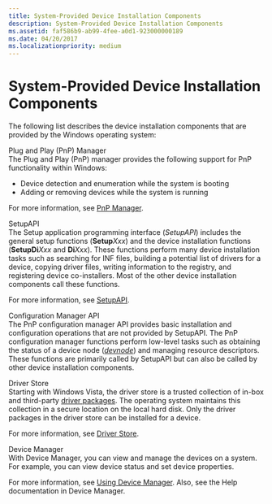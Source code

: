 ```yaml
---
title: System-Provided Device Installation Components
description: System-Provided Device Installation Components
ms.assetid: faf586b9-ab99-4fee-a0d1-923000000189
ms.date: 04/20/2017
ms.localizationpriority: medium
---
```


# System-Provided Device Installation Components


The following list describes the device installation components that are provided by the Windows operating system:

<a href="" id="plug-and-play--pnp--manager"></a>Plug and Play (PnP) Manager  
The Plug and Play (PnP) manager provides the following support for PnP functionality within Windows:

-   Device detection and enumeration while the system is booting
-   Adding or removing devices while the system is running

For more information, see [PnP Manager](pnp-manager.md).

<a href="" id="setupapi"></a>SetupAPI  
The Setup application programming interface (*SetupAPI*) includes the general setup functions (**Setup***Xxx*) and the device installation functions (**SetupDi***Xxx* and **Di***Xxx*). These functions perform many device installation tasks such as searching for INF files, building a potential list of drivers for a device, copying driver files, writing information to the registry, and registering device co-installers. Most of the other device installation components call these functions.

For more information, see [SetupAPI](setupapi.md).

<a href="" id="configuration-manager-api"></a>Configuration Manager API  
The PnP configuration manager API provides basic installation and configuration operations that are not provided by SetupAPI. The PnP configuration manager functions perform low-level tasks such as obtaining the status of a device node ([*devnode*](https://msdn.microsoft.com/library/windows/hardware/ff556277#wdkgloss-devnode)) and managing resource descriptors. These functions are primarily called by SetupAPI but can also be called by other device installation components.

<a href="" id="driver-store"></a>Driver Store  
Starting with Windows Vista, the driver store is a trusted collection of in-box and third-party [driver packages](driver-packages.md). The operating system maintains this collection in a secure location on the local hard disk. Only the driver packages in the driver store can be installed for a device.

For more information, see [Driver Store](driver-store.md).

<a href="" id="device-manager"></a>Device Manager  
With Device Manager, you can view and manage the devices on a system. For example, you can view device status and set device properties.

For more information, see [Using Device Manager](using-device-manager.md). Also, see the Help documentation in Device Manager.

 

 





